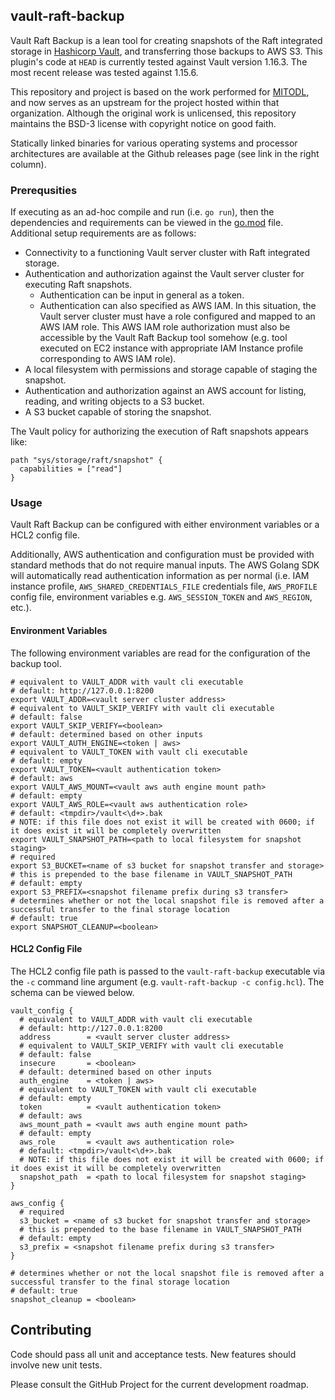 ## vault-raft-backup

Vault Raft Backup is a lean tool for creating snapshots of the Raft integrated storage in [Hashicorp Vault](https://www.vaultproject.io), and transferring those backups to AWS S3. This plugin's code at `HEAD` is currently tested against Vault version 1.16.3. The most recent release was tested against 1.15.6.

This repository and project is based on the work performed for [MITODL](https://github.com/mitodl/vault-raft-backup), and now serves as an upstream for the project hosted within that organization. Although the original work is unlicensed, this repository maintains the BSD-3 license with copyright notice on good faith.

Statically linked binaries for various operating systems and processor architectures are available at the Github releases page (see link in the right column).

### Prerequsities

If executing as an ad-hoc compile and run (i.e. `go run`), then the dependencies and requirements can be viewed in the [go.mod](go.mod) file. Additional setup requirements are as follows:

- Connectivity to a functioning Vault server cluster with Raft integrated storage.
- Authentication and authorization against the Vault server cluster for executing Raft snapshots.
  - Authentication can be input in general as a token.
  - Authentication can also specified as AWS IAM. In this situation, the Vault server cluster must have a role configured and mapped to an AWS IAM role. This AWS IAM role authorization must also be accessible by the Vault Raft Backup tool somehow (e.g. tool executed on EC2 instance with appropriate IAM Instance profile corresponding to AWS IAM role).
- A local filesystem with permissions and storage capable of staging the snapshot.
- Authentication and authorization against an AWS account for listing, reading, and writing objects to a S3 bucket.
- A S3 bucket capable of storing the snapshot.

The Vault policy for authorizing the execution of Raft snapshots appears like:

```hcl
path "sys/storage/raft/snapshot" {
  capabilities = ["read"]
}
```

### Usage

Vault Raft Backup can be configured with either environment variables or a HCL2 config file.

Additionally, AWS authentication and configuration must be provided with standard methods that do not require manual inputs. The AWS Golang SDK will automatically read authentication information as per normal (i.e. IAM instance profile, `AWS_SHARED_CREDENTIALS_FILE` credentials file, `AWS_PROFILE` config file, environment variables e.g. `AWS_SESSION_TOKEN` and `AWS_REGION`, etc.).

#### Environment Variables

The following environment variables are read for the configuration of the backup tool.

```
# equivalent to VAULT_ADDR with vault cli executable
# default: http://127.0.0.1:8200
export VAULT_ADDR=<vault server cluster address>
# equivalent to VAULT_SKIP_VERIFY with vault cli executable
# default: false
export VAULT_SKIP_VERIFY=<boolean>
# default: determined based on other inputs
export VAULT_AUTH_ENGINE=<token | aws>
# equivalent to VAULT_TOKEN with vault cli executable
# default: empty
export VAULT_TOKEN=<vault authentication token>
# default: aws
export VAULT_AWS_MOUNT=<vault aws auth engine mount path>
# default: empty
export VAULT_AWS_ROLE=<vault aws authentication role>
# default: <tmpdir>/vault<\d+>.bak
# NOTE: if this file does not exist it will be created with 0600; if it does exist it will be completely overwritten
export VAULT_SNAPSHOT_PATH=<path to local filesystem for snapshot staging>
# required
export S3_BUCKET=<name of s3 bucket for snapshot transfer and storage>
# this is prepended to the base filename in VAULT_SNAPSHOT_PATH
# default: empty
export S3_PREFIX=<snapshot filename prefix during s3 transfer>
# determines whether or not the local snapshot file is removed after a successful transfer to the final storage location
# default: true
export SNAPSHOT_CLEANUP=<boolean>
```

#### HCL2 Config File

The HCL2 config file path is passed to the `vault-raft-backup` executable via the `-c` command line argument (e.g. `vault-raft-backup -c config.hcl`). The schema can be viewed below.

```hcl2
vault_config {
  # equivalent to VAULT_ADDR with vault cli executable
  # default: http://127.0.0.1:8200
  address        = <vault server cluster address>
  # equivalent to VAULT_SKIP_VERIFY with vault cli executable
  # default: false
  insecure       = <boolean>
  # default: determined based on other inputs
  auth_engine    = <token | aws>
  # equivalent to VAULT_TOKEN with vault cli executable
  # default: empty
  token          = <vault authentication token>
  # default: aws
  aws_mount_path = <vault aws auth engine mount path>
  # default: empty
  aws_role       = <vault aws authentication role>
  # default: <tmpdir>/vault<\d+>.bak
  # NOTE: if this file does not exist it will be created with 0600; if it does exist it will be completely overwritten
  snapshot_path  = <path to local filesystem for snapshot staging>
}

aws_config {
  # required
  s3_bucket = <name of s3 bucket for snapshot transfer and storage>
  # this is prepended to the base filename in VAULT_SNAPSHOT_PATH
  # default: empty
  s3_prefix = <snapshot filename prefix during s3 transfer>
}

# determines whether or not the local snapshot file is removed after a successful transfer to the final storage location
# default: true
snapshot_cleanup = <boolean>
```

## Contributing
Code should pass all unit and acceptance tests. New features should involve new unit tests.

Please consult the GitHub Project for the current development roadmap.
